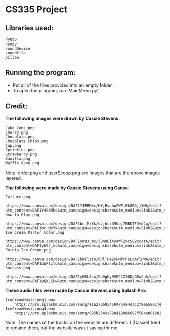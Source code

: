 # CS335 Project
Libraries used:
-----------------------
    PyQt6
    numpy
    sounddevice
    soundfile
    pillow

Running the program:
-----------------------
* Put all of the files provided into an empty folder.
* To open the program, run 'MainMenu.py'.

Credit:
-----------------------
**The following images were drawn by Cassie Stevens:**
    
    Cake Cone.png
    Cherry.png
    Chocolate.png
    Chocolate Chips.png
    Cup.png
    Sprinkles.png
    Strawberry.png
    Vanilla.png
    Waffle Cone.png
Note: order.png and userScoop.png are images that are the above images layered.

**The following were made by Cassie Stevens using Canva:**

    Failure.png
        https://www.canva.com/design/DAF1Y4PBMkc/HYjRvLhu2WPiEk8RGjjYMA/edit?utm_content=DAF1Y4PBMkc&utm_campaign=designshare&utm_medium=link2&utm_source=sharebutton
    How to Play.png
        https://www.canva.com/design/DAF1bc_MzYk/dzjhurX9kbj7EBKTFJvk2g/edit?utm_content=DAF1bc_MzYk&utm_campaign=designshare&utm_medium=link2&utm_source=sharebutton
    Ice Cream Parlor Color.png
        https://www.canva.com/design/DAF1yW9J_mc/JBn0DiXsaWF2xcSU2ccXtA/edit?utm_content=DAF1yW9J_mc&utm_campaign=designshare&utm_medium=link2&utm_source=sharebutton
    Points Ice Cream.png        
        https://www.canva.com/design/DAF1bWFlzto/6RlTHeZyHMfrFsLdArlHWA/edit?utm_content=DAF1bWFlzto&utm_campaign=designshare&utm_medium=link2&utm_source=sharebutton        
    Success.png
        https://www.canva.com/design/DAF1yQKLSLw/9aDgKy9VEC2XY0DgGEwCaA/edit?utm_content=DAF1yQKLSLw&utm_campaign=designshare&utm_medium=link2&utm_source=sharebutton

**These audio files were made by Cassie Stevens using Splash Pro:**

    IceCreamMusicLong1.wav
        https://pro.splashmusic.com/song/e1a276b9545047b4a4dac279ea580c7e
    IceCreamMusicLong4.wav
        https://pro.splashmusic.com/song/025b234cc728419986667f564e801602
Note: The names of the tracks on the website are different. I (Cassie) tried to rename them, but the website wasn't saving for me. 
